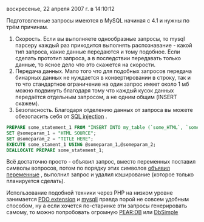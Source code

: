 воскресенье, 22 апреля 2007 г. в 14:10:12

Подготовленные запросы имеются в MySQL начиная с 4.1 и нужны по трём причинам.

1. Скорость. Если вы выполняете однообразные запросы, то mysql парсеру каждый раз приходится выполнять распознавание - какой тип запроса, какие данные передаются и тому подобное. Если сделать прототип запроса, а в последствии передавать только данные, то ясное дело что это скажется на скорости.
2. Передача данных. Мало того что для подобных запросов передача бинарных данных не нуждается в конвертировании в строку, так и то что стандартное ограничение на один запрос имеет около 1 мб можно подвинуть благодаря тому что каждый кусок данных передаётся отдельным запросом, а не одним общим (INSERT скажем).
3. Безопасность. Благодаря отделению данных от запроса вы можете обезопасить себя от [SQL injection](http://en.wikipedia.org/wiki/SQL_injection) .

```sql
PREPARE some_statement_1 FROM "INSERT INTO my_table (`some_HTML`, `some_title`) VALUES ('?','?')";  
SET @someparam_1 = "HTML SOURCE";  
SET @someparam_2 = "TITLE HERE";  
EXECUTE some_stament_1 USING @someparam_1,@someparam_2;  
DEALLOCATE PREPARE some_statement_1;
```

Всё достаточно просто - объявил запрос, вместо переменных поставил символы вопросов, потом по порядку этих символов [объявил переменные](http://dev.mysql.com/doc/refman/5.0/en/user-variables.html) , выполнил запрос и удалил кэширование (которое только планируется сделать).

Использование подобной техники через PHP на низком уровне занимается [PDO extension](http://ee.php.net/pdo) и [mysqli](http://ru.php.net/manual/en/function.mysqli-stmt-bind-param.php) правда порой не совсем удобным способом, ну а если хочется по-старинке эти запросы генерировать самому, то можно попробовать огромную [PEAR:DB](http://pear.php.net/package/DB) или [DbSimple](http://dklab.ru/lib/DbSimple/)